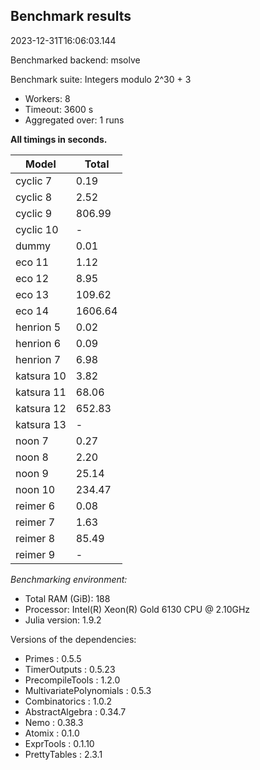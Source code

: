 ## Benchmark results

2023-12-31T16:06:03.144

Benchmarked backend: msolve

Benchmark suite: Integers modulo 2^30 + 3

- Workers: 8
- Timeout: 3600 s
- Aggregated over: 1 runs

**All timings in seconds.**

|Model|Total|
|-----|---|
|cyclic 7|0.19|
|cyclic 8|2.52|
|cyclic 9|806.99|
|cyclic 10| - |
|dummy|0.01|
|eco 11|1.12|
|eco 12|8.95|
|eco 13|109.62|
|eco 14|1606.64|
|henrion 5|0.02|
|henrion 6|0.09|
|henrion 7|6.98|
|katsura 10|3.82|
|katsura 11|68.06|
|katsura 12|652.83|
|katsura 13| - |
|noon 7|0.27|
|noon 8|2.20|
|noon 9|25.14|
|noon 10|234.47|
|reimer 6|0.08|
|reimer 7|1.63|
|reimer 8|85.49|
|reimer 9| - |

*Benchmarking environment:*

* Total RAM (GiB): 188
* Processor: Intel(R) Xeon(R) Gold 6130 CPU @ 2.10GHz
* Julia version: 1.9.2

Versions of the dependencies:

* Primes : 0.5.5
* TimerOutputs : 0.5.23
* PrecompileTools : 1.2.0
* MultivariatePolynomials : 0.5.3
* Combinatorics : 1.0.2
* AbstractAlgebra : 0.34.7
* Nemo : 0.38.3
* Atomix : 0.1.0
* ExprTools : 0.1.10
* PrettyTables : 2.3.1
